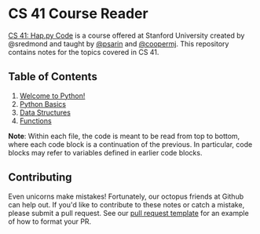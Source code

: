 # CS 41 Course Reader

[CS 41: Hap.py Code](https://stanfordpython.com/) is a course offered at Stanford University created by @sredmond and taught by [@psarin](https://parthsarin.com/) and [@coopermj](https://michaeljohncooper.com/). This repository contains notes for the topics covered in CS 41.

## Table of Contents
1. [Welcome to Python!](1-welcome-to-python.md)
2. [Python Basics](2-python-basics.md)
2. [Data Structures](3-data-structures.md)
4. [Functions](4-functions.md)

**Note**: Within each file, the code is meant to be read from top to bottom, where each code block is a continuation of the previous. In particular, code blocks may refer to variables defined in earlier code blocks.

## Contributing
Even unicorns make mistakes! Fortunately, our octopus friends at Github can help out. If you'd like to contribute to these notes or catch a mistake, please submit a pull request. See our [pull request template](.github/pr-template.md) for an example of how to format your PR.
